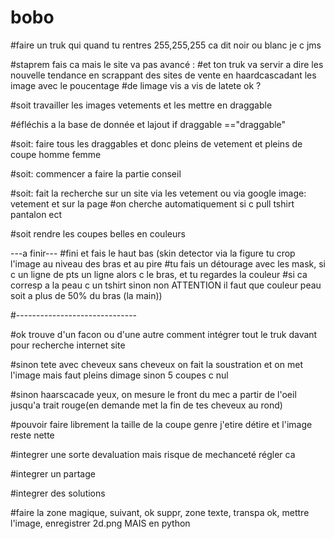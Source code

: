 # bobo


#faire un truk qui quand tu rentres 255,255,255 ca dit noir ou blanc je c jms


#staprem fais ca mais le site va pas avancé :
#et ton truk va servir a dire les nouvelle tendance en scrappant des sites de vente en haardcascadant les image avec le poucentage
#de limage vis a vis de latete ok ? 



#soit travailler les images vetements et les mettre en draggable





#éfléchis a la base de donnée et lajout if draggable =="draggable"




#soit: faire tous les draggables et donc pleins de vetement et pleins de coupe homme femme

#soit: commencer a faire la partie conseil

#soit: fait la recherche sur un site via les vetement ou via google image: vetement et sur la page
#on cherche automatiquement si c pull tshirt pantalon ect

#soit  rendre les coupes belles en couleurs






---a finir---
#fini et fais le haut bas (skin detector via la figure tu crop l'image au niveau des bras et au pire
#tu fais un détourage avec les mask, si c un ligne de pts un ligne alors c le bras, et tu regardes la couleur 
#si ca corresp a la peau c un tshirt sinon non ATTENTION il faut que couleur peau soit a plus de 50% du bras (la main))




#------------------------------

#ok trouve d'un facon ou d'une autre comment intégrer tout le truk davant pour recherche internet site

#sinon tete avec cheveux sans cheveux on fait la soustration et on met l'image mais faut pleins dimage sinon 5 coupes c nul

#sinon haarscacade yeux, on mesure le front du mec a partir de l'oeil jusqu'a trait rouge(en demande met la fin de tes cheveux au rond)

#pouvoir faire librement la taille de la coupe genre j'etire détire et l'image reste nette

#integrer une sorte devaluation mais risque de mechanceté régler ca

#integrer un partage

#integrer des solutions

#faire la zone magique, suivant, ok suppr, zone texte, transpa ok, mettre l'image, enregistrer 2d.png MAIS en python
